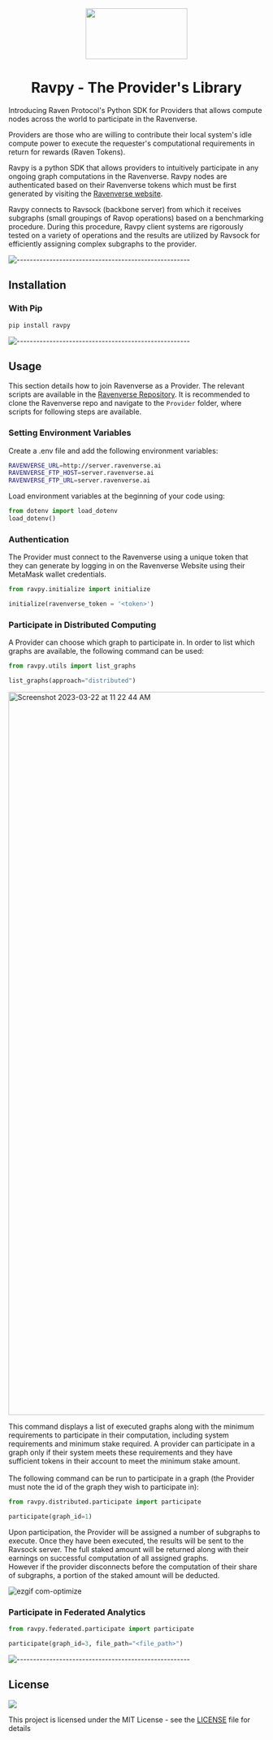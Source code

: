 <div align="center">
  <img src="https://user-images.githubusercontent.com/36446402/217179360-b39cf6b8-456c-4d40-bedc-afe8eee62611.svg" width="200" height="100">
<h1> Ravpy - The Provider's Library </h1>
</div>

Introducing Raven Protocol's Python SDK for Providers that allows compute nodes across the world to participate in the Ravenverse. 

Providers are those who are willing to contribute their local system's idle compute power to execute the requester's computational requirements in return for rewards (Raven Tokens).

Ravpy is a python SDK that allows providers to intuitively participate in any ongoing graph computations in the Ravenverse. Ravpy nodes are authenticated based on their Ravenverse tokens which must be first generated by visiting the [Ravenverse website](https://www.ravenverse.ai/).

Ravpy connects to Ravsock (backbone server) from which it receives subgraphs (small groupings of Ravop operations) based on a benchmarking procedure. During this procedure, Ravpy client systems are rigorously tested on a variety of operations and the results are utilized by Ravsock for efficiently assigning complex subgraphs to the provider.  

![-----------------------------------------------------](https://raw.githubusercontent.com/andreasbm/readme/master/assets/lines/aqua.png)

## Installation

### With Pip

```bash
pip install ravpy
```

![-----------------------------------------------------](https://raw.githubusercontent.com/andreasbm/readme/master/assets/lines/aqua.png)
## Usage

This section details how to join Ravenverse as a Provider. The relevant scripts are available in the [Ravenverse Repository](https://github.com/ravenprotocol/ravenverse). It is recommended to clone the Ravenverse repo and navigate to the ```Provider``` folder, where scripts for following steps are available.

### Setting Environment Variables
Create a .env file and add the following environment variables:

```bash
RAVENVERSE_URL=http://server.ravenverse.ai
RAVENVERSE_FTP_HOST=server.ravenverse.ai
RAVENVERSE_FTP_URL=server.ravenverse.ai
```

Load environment variables at the beginning of your code using:

```python
from dotenv import load_dotenv
load_dotenv()
```

### Authentication

The Provider must connect to the Ravenverse using a unique token that they can generate by logging in on the Ravenverse Website using their MetaMask wallet credentials.   

```python
from ravpy.initialize import initialize

initialize(ravenverse_token = '<token>')
```

### Participate in Distributed Computing
A Provider can choose which graph to participate in. In order to list which graphs are available, the following command can be used:

```python
from ravpy.utils import list_graphs

list_graphs(approach="distributed")
```

<img width="1423" alt="Screenshot 2023-03-22 at 11 22 44 AM" src="https://user-images.githubusercontent.com/36446402/226816986-d28fbacb-aed6-4113-b808-43d0153f9521.png">


This command displays a list of executed graphs along with the minimum requirements to participate in their computation, including system requirements and minimum stake required. A provider can participate in a graph only if their system meets these requirements and they have sufficient tokens in their account to meet the minimum stake amount.<br><br>
The following command can be run to participate in a graph (the Provider must note the id of the graph they wish to participate in):

```python
from ravpy.distributed.participate import participate

participate(graph_id=1)
```

Upon participation, the Provider will be assigned a number of subgraphs to execute. Once they have been executed, the results will be sent to the Ravsock server. The full staked amount will be returned along with their earnings on successful computation of all assigned graphs. <br>However if the provider disconnects before the computation of their share of subgraphs, a portion of the staked amount will be deducted.

![ezgif com-optimize](https://user-images.githubusercontent.com/36446402/226816757-6381583b-9dc1-4af5-b3e5-9d3886ab8ff3.gif)


### Participate in Federated Analytics

```python
from ravpy.federated.participate import participate

participate(graph_id=3, file_path="<file_path>")
```

![-----------------------------------------------------](https://raw.githubusercontent.com/andreasbm/readme/master/assets/lines/aqua.png)

<!-- ## How to Contribute -->

## License

<a href="https://github.com/ravenprotocol/ravpy/blob/master/LICENSE"><img src="https://img.shields.io/github/license/ravenprotocol/ravpy"></a>

This project is licensed under the MIT License - see the [LICENSE](LICENSE) file for details
